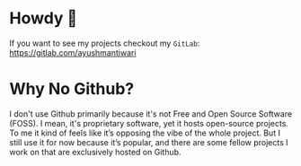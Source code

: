# Howdy 👋
If you want to see my projects checkout my `GitLab`: https://gitlab.com/ayushmantiwari

# Why No Github?
I don't use Github primarily because it's not Free and Open Source Software (FOSS). I mean, it's proprietary software, yet it hosts open-source projects. To me it kind of feels like it’s opposing the vibe of the whole project. But I still use it for now because it’s popular, and there are some fellow projects I work on that are exclusively hosted on Github.
